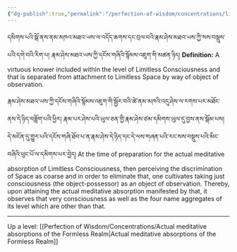 ```yaml
---
{"dg-publish":true,"permalink":"/perfection-of-wisdom/concentrations/limitless-consciousness/"}
---
```


དམིགས་པའི་སྒོ་ནས་ནམ་མཁའ་མཐའ་ཡས་ལ་འདོད་ཆགས་དང་བྲལ་བའི་རྣམ་ཤེས་མཐའ་ཡས་ཀྱི་སས་བསྡུས་པའི་དགེ་བའི་རིག་པ། 
རྣམ་ཤེས་མཐའ་ཡས་ཀྱི་དངོས་གཞིའི་སྙོམས་འཇུག་གི་མཚན་ཉིད།
**Definition:** A virtuous knower included within the level of Limitless Consciousness and that is separated from attachment to Limitless Space by way of object of observation.

རྣམ་ཤེས་མཐའ་ཡས་ཀྱི་དངོས་གཞིའི་སྙོམས་འཇུག་གི་སྦྱོར་བའི་ཚེ་ནམ་མཁའི་འདུ་ཤེས་ལ་རགས་པར་མཐོང་ནས་དེ་ཉིད་བཟློག་པའི་ཕྱིར། 
རྣམ་པར་ཤེས་པའི་ཡུལ་ཅན་གྱི་རྣམ་ཤེས་ཙམ་དམིགས་ཡུལ་དུ་བྱས་ནས་སྒོམ་པས། 
དེ་མངོན་དུ་གྱུར་པའི་དངོས་གཞི་ཐོབ་པ་ན་རྣམ་ཤེས་དེ་ཉིད་དང་དེ་ལས་གཞན་པའི་རང་སས་བསྡུས་པའི་མིང་བཞིའི་ཕུང་པོ་ལ་དམིགས་པར་བྱེད།
At the time of preparation for the actual meditative absorption of Limitless Consciousness, then perceiving the discrimination of Space as coarse and in order to eliminate that, one cultivates taking just consciousness (the object-possessor) as an object of observation. Thereby, upon attaining the actual meditative absorption manifested by that, it observes that very consciousness as well as the four name aggregates of its level which are other than that.


---
Up a level: [[Perfection of Wisdom/Concentrations/Actual meditative absorptions of the Formless Realm\|Actual meditative absorptions of the Formless Realm]]